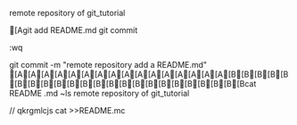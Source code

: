 remote repository of git_tutorial

[Agit add README.md
git commit




:wq






git commit -m "remote repository add a README.md"
[A[A[A[A[A[A[A[A[A[A[A[A[A[A[A[A[B[B[B[B[B[B[B[B[B[B[B[B[B[B[B[B[B[B[B[B[B[B[Bcat README .md
~ls
remote repository of git_tutorial




//
qkrgmlcjs
cat >>README.mc
